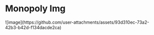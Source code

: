 <h1> Monopoly Img</h1>
![image](https://github.com/user-attachments/assets/93d310ec-73a2-42b3-b42d-f134dacde2ca)

